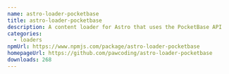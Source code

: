 ```yaml
---
name: astro-loader-pocketbase
title: astro-loader-pocketbase
description: A content loader for Astro that uses the PocketBase API
categories:
  - loaders
npmUrl: https://www.npmjs.com/package/astro-loader-pocketbase
homepageUrl: https://github.com/pawcoding/astro-loader-pocketbase
downloads: 268
---
```

